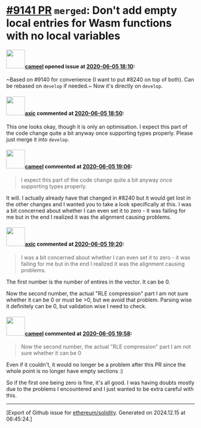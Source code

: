 # [\#9141 PR](https://github.com/ethereum/solidity/pull/9141) `merged`: Don't add empty local entries for Wasm functions with no local variables

#### <img src="https://avatars.githubusercontent.com/u/137030?v=4" width="50">[cameel](https://github.com/cameel) opened issue at [2020-06-05 18:10](https://github.com/ethereum/solidity/pull/9141):

~Based on #9140 for convenience (I want to put #8240 on top of both). Can be rebased on `develop` if needed.~ Now it's directly on `develop`.

#### <img src="https://avatars.githubusercontent.com/u/20340?v=4" width="50">[axic](https://github.com/axic) commented at [2020-06-05 18:50](https://github.com/ethereum/solidity/pull/9141#issuecomment-639709256):

This one looks okay, though it is only an optimisation. I expect this part of the code change quite a bit anyway once supporting types properly. Please just merge it into `develop`.

#### <img src="https://avatars.githubusercontent.com/u/137030?v=4" width="50">[cameel](https://github.com/cameel) commented at [2020-06-05 19:06](https://github.com/ethereum/solidity/pull/9141#issuecomment-639724183):

> I expect this part of the code change quite a bit anyway once supporting types properly. 

It will. I actually already have that changed in #8240 but it would get lost in the other changes and I wanted you to take a look specifically at this. I was a bit concerned about whether I can even set it to zero - it was failing for me but in the end I realized it was the alignment causing problems.

#### <img src="https://avatars.githubusercontent.com/u/20340?v=4" width="50">[axic](https://github.com/axic) commented at [2020-06-05 19:20](https://github.com/ethereum/solidity/pull/9141#issuecomment-639737391):

> I was a bit concerned about whether I can even set it to zero - it was failing for me but in the end I realized it was the alignment causing problems.

The first number is the number of entires in the vector. It can be 0.

Now the second number, the actual "RLE compression" part I am not sure whether it can be 0 or must be >0, but we avoid that problem. Parsing wise it definitely can be 0, but validation wise I need to check.

#### <img src="https://avatars.githubusercontent.com/u/137030?v=4" width="50">[cameel](https://github.com/cameel) commented at [2020-06-05 19:58](https://github.com/ethereum/solidity/pull/9141#issuecomment-639763398):

> Now the second number, the actual "RLE compression" part I am not sure whether it can be 0

Even if it couldn't, it would no longer be a problem after this PR since the whole point is no longer have empty sections :)

So if the first one being zero is fine, it's all good. I was having doubts mostly due to the problems I encountered and I just wanted to be extra careful with this.


-------------------------------------------------------------------------------



[Export of Github issue for [ethereum/solidity](https://github.com/ethereum/solidity). Generated on 2024.12.15 at 06:45:24.]
